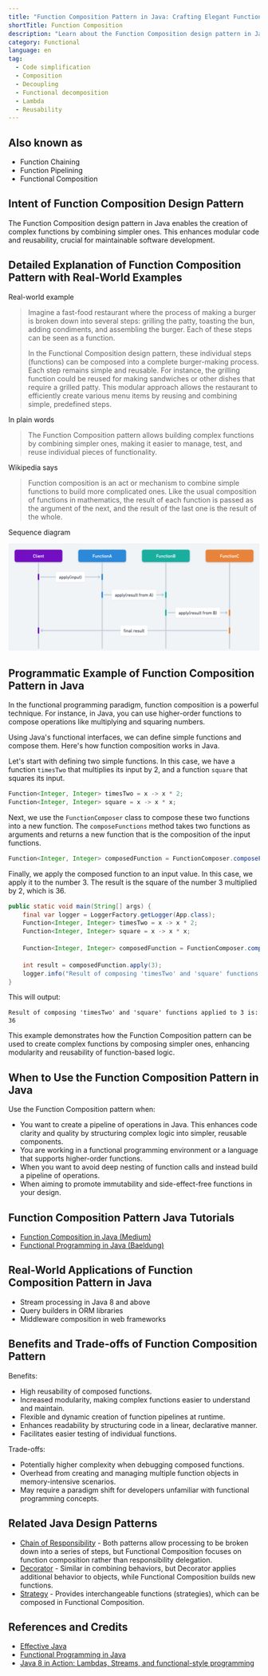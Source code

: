 ```yaml
---
title: "Function Composition Pattern in Java: Crafting Elegant Functional Pipelines"
shortTitle: Function Composition
description: "Learn about the Function Composition design pattern in Java. Discover how to create complex functions by combining simpler ones, enhancing code modularity and reusability. Explore real-world examples, benefits, and applications."
category: Functional
language: en
tag:
  - Code simplification
  - Composition
  - Decoupling
  - Functional decomposition
  - Lambda
  - Reusability
---
```


## Also known as

* Function Chaining
* Function Pipelining
* Functional Composition

## Intent of Function Composition Design Pattern

The Function Composition design pattern in Java enables the creation of complex functions by combining simpler ones. This enhances modular code and reusability, crucial for maintainable software development.

## Detailed Explanation of Function Composition Pattern with Real-World Examples

Real-world example

> Imagine a fast-food restaurant where the process of making a burger is broken down into several steps: grilling the patty, toasting the bun, adding condiments, and assembling the burger. Each of these steps can be seen as a function.
>
> In the Functional Composition design pattern, these individual steps (functions) can be composed into a complete burger-making process. Each step remains simple and reusable. For instance, the grilling function could be reused for making sandwiches or other dishes that require a grilled patty. This modular approach allows the restaurant to efficiently create various menu items by reusing and combining simple, predefined steps.

In plain words

> The Function Composition pattern allows building complex functions by combining simpler ones, making it easier to manage, test, and reuse individual pieces of functionality.

Wikipedia says

> Function composition is an act or mechanism to combine simple functions to build more complicated ones. Like the usual composition of functions in mathematics, the result of each function is passed as the argument of the next, and the result of the last one is the result of the whole.

Sequence diagram

![Function Composition sequence diagram](./etc/function-composition-sequence-diagram.png)

## Programmatic Example of Function Composition Pattern in Java

In the functional programming paradigm, function composition is a powerful technique. For instance, in Java, you can use higher-order functions to compose operations like multiplying and squaring numbers.

Using Java's functional interfaces, we can define simple functions and compose them. Here's how function composition works in Java.

Let's start with defining two simple functions. In this case, we have a function `timesTwo` that multiplies its input by 2, and a function `square` that squares its input.

```java
Function<Integer, Integer> timesTwo = x -> x * 2;
Function<Integer, Integer> square = x -> x * x;
```

Next, we use the `FunctionComposer` class to compose these two functions into a new function. The `composeFunctions` method takes two functions as arguments and returns a new function that is the composition of the input functions.

```java
Function<Integer, Integer> composedFunction = FunctionComposer.composeFunctions(timesTwo, square);
```

Finally, we apply the composed function to an input value. In this case, we apply it to the number 3. The result is the square of the number 3 multiplied by 2, which is 36.

```java
public static void main(String[] args) {
    final var logger = LoggerFactory.getLogger(App.class);
    Function<Integer, Integer> timesTwo = x -> x * 2;
    Function<Integer, Integer> square = x -> x * x;

    Function<Integer, Integer> composedFunction = FunctionComposer.composeFunctions(timesTwo, square);

    int result = composedFunction.apply(3);
    logger.info("Result of composing 'timesTwo' and 'square' functions applied to 3 is: " + result);
}
```

This will output:

```
Result of composing 'timesTwo' and 'square' functions applied to 3 is: 36
```

This example demonstrates how the Function Composition pattern can be used to create complex functions by composing simpler ones, enhancing modularity and reusability of function-based logic.

## When to Use the Function Composition Pattern in Java

Use the Function Composition pattern when:

* You want to create a pipeline of operations in Java. This enhances code clarity and quality by structuring complex logic into simpler, reusable components.
* You are working in a functional programming environment or a language that supports higher-order functions.
* When you want to avoid deep nesting of function calls and instead build a pipeline of operations.
* When aiming to promote immutability and side-effect-free functions in your design.

## Function Composition Pattern Java Tutorials

* [Function Composition in Java (Medium)](https://functionalprogramming.medium.com/function-composition-in-java-beaf39426f52)
* [Functional Programming in Java (Baeldung)](https://www.baeldung.com/java-functional-programming)

## Real-World Applications of Function Composition Pattern in Java

* Stream processing in Java 8 and above
* Query builders in ORM libraries
* Middleware composition in web frameworks

## Benefits and Trade-offs of Function Composition Pattern

Benefits:

* High reusability of composed functions.
* Increased modularity, making complex functions easier to understand and maintain.
* Flexible and dynamic creation of function pipelines at runtime.
* Enhances readability by structuring code in a linear, declarative manner.
* Facilitates easier testing of individual functions.

Trade-offs:

* Potentially higher complexity when debugging composed functions. 
* Overhead from creating and managing multiple function objects in memory-intensive scenarios.
* May require a paradigm shift for developers unfamiliar with functional programming concepts.

## Related Java Design Patterns

* [Chain of Responsibility](https://java-design-patterns.com/patterns/chain-of-responsibility/) - Both patterns allow processing to be broken down into a series of steps, but Functional Composition focuses on function composition rather than responsibility delegation.
* [Decorator](https://java-design-patterns.com/patterns/decorator/) - Similar in combining behaviors, but Decorator applies additional behavior to objects, while Functional Composition builds new functions.
* [Strategy](https://java-design-patterns.com/patterns/strategy/) - Provides interchangeable functions (strategies), which can be composed in Functional Composition.

## References and Credits

* [Effective Java](https://amzn.to/4cGk2Jz)
* [Functional Programming in Java](https://amzn.to/3JUIc5Q)
* [Java 8 in Action: Lambdas, Streams, and functional-style programming](https://amzn.to/3QCmGXs)

